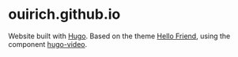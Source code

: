 # ouirich.github.io

Website built with [Hugo](//gohugo.io). Based on the theme [Hello Friend](//github.com/panr/hugo-theme-hello-friend), using the component [hugo-video](//github.com/martignoni/hugo-video).
